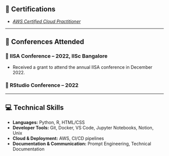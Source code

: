 

## 🏅 Certifications

- [*AWS Certified Cloud Practitioner*](https://www.credly.com/badges/836acd5e-e44f-4310-b471-396f11332e6a)  

---

## 🎤 Conferences Attended

### 🔹 IISA Conference – 2022, IISc Bangalore  
- Received a grant to attend the annual IISA conference in December 2022.  

### 🔹 RStudio Conference – 2022  

---

## 💻 Technical Skills

- **Languages:** Python, R, HTML/CSS  
- **Developer Tools:** Git, Docker, VS Code, Jupyter Notebooks, Notion, Unix  
- **Cloud & Deployment:** AWS, CI/CD pipelines  
- **Documentation & Communication:** Prompt Engineering, Technical Documentation  

